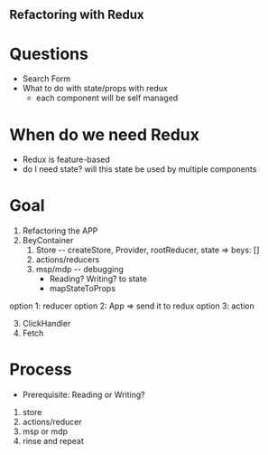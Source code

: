 ## Refactoring with Redux

# Questions

- Search Form
- What to do with state/props with redux
    - each component will be self managed 


# When do we need Redux
- Redux is feature-based
- do I need state? will this state be used by multiple components 

# Goal

1. Refactoring the APP 
2. BeyContainer
    1. Store -- createStore, Provider, rootReducer, state => beys: []
    2. actions/reducers
    3. msp/mdp -- debugging 
        - Reading? Writing? to state 
        - mapStateToProps

option 1: reducer
option 2: App => send it to redux 
option 3: action 








3. ClickHandler 
4. Fetch 


# Process
- Prerequisite: Reading or Writing? 
1. store
2. actions/reducer
3. msp or mdp
4. rinse and repeat
